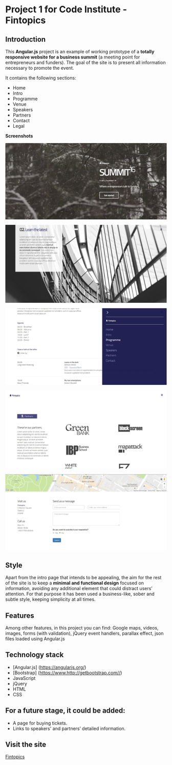 # Project 1 for Code Institute - Fintopics 

## Introduction
This **Angular.js** project is an example of working prototype of a **totally responsive website for a business summit** (a meeting point for entrepreneurs and funders). The goal of the site is to present all information necessary to promote the event. 

It contains the following sections:
* Home
* Intro 
* Programme
* Venue
* Speakers
* Partners
* Contact
* Legal

**Screenshots**

![Home](https://github.com/abmist/Project_1/blob/master/media/images_for_README/project_1_home.jpg)

![Intro](https://github.com/abmist/Project_1/blob/master/media/images_for_README/project_1_intro.jpg)

![Programme](https://github.com/abmist/Project_1/blob/master/media/images_for_README/project_1_programme.jpg)

![Partners](https://github.com/abmist/Project_1/blob/master/media/images_for_README/project_1_partners.jpg)

![Contact](https://github.com/abmist/Project_1/blob/master/media/images_for_README/project_1_contact.jpg)


## Style
Apart from the intro page that intends to be appealing, the aim for the rest of the site is to keep a **minimal and functional design** focused on information, avoiding any additional element that could distract users’ attention. For that purpose it has been used a business-like, sober and subtle style, keeping simplicity at all times.  

## Features
Among other features, in this project you can find: Google maps, videos, images, forms (with validation), jQuery event handlers, parallax effect, json files loaded using Angular.js

## Technology stack
* [Angular.js] (https://angularjs.org/)
* [Bootstrap] (https://www.http://getbootstrap.com//)
* JavaScript
* jQuery
* HTML
* CSS

## For a future stage, it could be added:   
* A page for buying tickets.  
* Links to speakers' and partners’ detailed information.

## Visit the site
[Fintopics](https://fintopics-project.firebaseapp.com/#/)
